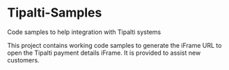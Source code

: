 # Tipalti-Samples
Code samples to help integration with Tipalti systems

This project contains working code samples to generate the iFrame URL to open the Tipalti payment details iFrame.
It is provided to assist new customers.
